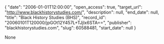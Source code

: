 {
  "date": "2006-01-01T12:00:00", 
  "open_access": true, 
  "target_url": "http://www.blackhistorystudies.com/", 
  "description": null, 
  "end_date": null, 
  "title": "Black History Studies (BHS)", 
  "record_id": "20060101T120000/jpGOt12Y457L+TJjlx6STA==", 
  "publisher": "blackhistorystudies.com", 
  "slug": 60588481, 
  "start_date": null
}

None